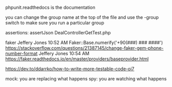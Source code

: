 phpunit.readthedocs is the documentation

you can change the group name at the top of the file and use the -group switch to make sure you run a particular group

assertions:
	assertJson  DealControllerGetTest.php
	
	
faker
	Jeffery Jones
	10:52 AM
	Faker::Base.numerify('+90(###) ### ####')
	https://stackoverflow.com/questions/21387145/change-faker-gem-phone-number-format
	Jeffery Jones
	10:54 AM
	https://faker.readthedocs.io/en/master/providers/baseprovider.html
	
	
https://dev.to/ddarrko/how-to-write-more-testable-code-oi7



mock: you are replacing what happens
spy: you are watching what happens
